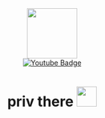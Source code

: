 <div id="header" align="center">
  <img src="https://media.tenor.com/ivNln_nQ29UAAAAC/sonic-tails-the-fox.gif"width="100"/>
</div>
<div id="badges" align="center">
  <a href="https://www.youtube.com/@yelit3213">
    <img src="https://img.shields.io/badge/YouTube-red?style=for-the-badge&logo=youtube&logoColor=white" alt="Youtube Badge"/>
  </a>
</div>
<div id="badges"align="center">
  <img src="https://komarev.com/ghpvc/?username=your-github-Y3lit&style=flat-square&color=blue" alt=""/>
</div>
<h1 align="center">
  priv there
  <img src="https://media.tenor.com/a_JvvZ_a5dAAAAAi/sonic-fox.gif" width="40px" />
</h1>








<!--
**Y3lit/Y3lit** is a ✨ _special_ ✨ repository because its `README.md` (this file) appears on your GitHub profile.

Here are some ideas to get you started:

- 🔭 I’m currently working on ...
- 🌱 I’m currently learning ...
- 👯 I’m looking to collaborate on ...
- 🤔 I’m looking for help with ...
- 💬 Ask me about ...
- 📫 How to reach me: ...
- 😄 Pronouns: ...
- ⚡ Fun fact: ...
-->
